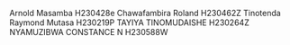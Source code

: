 Arnold Masamba H230428e
Chawafambira Roland H230462Z
Tinotenda Raymond Mutasa H230219P
TAYIYA TINOMUDAISHE H230264Z
NYAMUZIBWA CONSTANCE N H230588W

